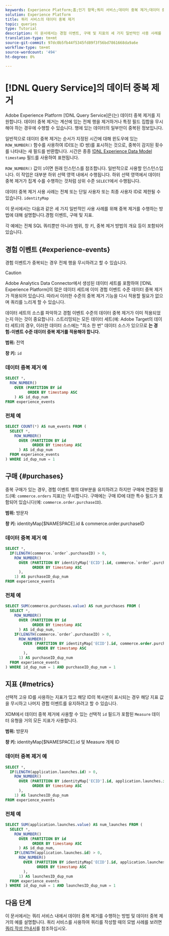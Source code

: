 ```yaml
---
keywords: Experience Platform;홈;인기 항목;쿼리 서비스;데이터 중복 제거;데이터 중복 제거;home;popular topics;query service;data deduplication;deduplication
solution: Experience Platform
title: 쿼리 서비스의 데이터 중복 제거
topic: queries
type: Tutorial
description: 이 문서에서는 경험 이벤트, 구매 및 지표의 세 가지 일반적인 사용 사례를 중복 제거하는 하위 선택 및 전체 샘플 쿼리 예에 대해 설명합니다.
translation-type: tm+mt
source-git-commit: 97dc0b5fb44f5345fd89f3f56bd7861668da9a6e
workflow-type: tm+mt
source-wordcount: '494'
ht-degree: 0%

---
```



# [!DNL Query Service]의 데이터 중복 제거

Adobe Experience Platform [!DNL Query Service]은(는) 데이터 중복 제거를 지원합니다. 데이터 중복 제거는 계산에 있는 전체 행을 제거하거나 특정 필드 집합을 무시해야 하는 경우에 수행할 수 있습니다. 행에 있는 데이터의 일부만이 중복된 정보입니다.

일반적으로 데이터 중복 제거는 순서가 지정된 시간에 대해 윈도우에 있는 `ROW_NUMBER()` 함수를 사용하여 ID(또는 ID 쌍)를 표시하는 것으로, 중복이 감지된 횟수를 나타내는 새 필드를 반환합니다. 시간은 종종 [!DNL Experience Data Model](XDM) `timestamp` 필드를 사용하여 표현됩니다.

`ROW_NUMBER()` 값이 `1`이면 원래 인스턴스를 참조합니다. 일반적으로 사용할 인스턴스입니다. 이 작업은 대부분 하위 선택 영역 내에서 수행됩니다. 하위 선택 영역에서 데이터 중복 제거가 집계 수를 수행하는 것처럼 상위 수준 `SELECT`에서 수행됩니다.

데이터 중복 제거 사용 사례는 전체 또는 단일 사용자 또는 최종 사용자 ID로 제한될 수 있습니다. `identityMap`

이 문서에서는 다음과 같은 세 가지 일반적인 사용 사례를 위해 중복 제거를 수행하는 방법에 대해 설명합니다.경험 이벤트, 구매 및 지표.

각 예에는 전체 SQL 쿼리뿐만 아니라 범위, 창 키, 중복 제거 방법의 개요 등이 포함되어 있습니다.

## 경험 이벤트 {#experience-events}

경험 이벤트가 중복되는 경우 전체 행을 무시하려고 할 수 있습니다.

>[!CAUTION]
>
>Adobe Analytics Data Connector에서 생성된 데이터 세트를 포함하여 [!DNL Experience Platform]의 많은 데이터 세트에 이미 경험 이벤트 수준 데이터 중복 제거가 적용되어 있습니다. 따라서 이러한 수준의 중복 제거 기능을 다시 적용할 필요가 없으며 쿼리를 느리게 할 수 있습니다.
>
>데이터 세트의 소스를 파악하고 경험 이벤트 수준의 데이터 중복 제거가 이미 적용되었는지 아는 것이 중요합니다. 스트리밍되는 모든 데이터 세트(예: Adobe Target의 데이터 세트)의 경우, 이러한 데이터 소스에는 &quot;최소 한 번&quot; 데이터 소스가 있으므로 **는 경험-이벤트 수준 데이터 중복 제거를 적용해야 합니다.**

**범위:** 전역

**창 키:** `id`

### 데이터 중복 제거 예

```sql
SELECT *,
  ROW_NUMBER()
    OVER (PARTITION BY id
          ORDER BY timestamp ASC
    ) AS id_dup_num
FROM experience_events
```

### 전체 예

```sql
SELECT COUNT(*) AS num_events FROM (
  SELECT *,
    ROW_NUMBER()
      OVER (PARTITION BY id
            ORDER BY timestamp ASC
      ) AS id_dup_num
  FROM experience_events
) WHERE id_dup_num = 1
```

## 구매 {#purchases}

중복 구매가 있는 경우, 경험 이벤트 행의 대부분을 유지하려고 하지만 구매에 연결된 필드(예: `commerce.orders` 지표)는 무시합니다. 구매에는 구매 ID에 대한 특수 필드가 포함되어 있습니다(예: `commerce.order.purchaseID`).

**범위:** 방문자

**창 키:** identityMap[$NAMESPACE].id &amp; commerce.order.purchaseID

### 데이터 중복 제거 예

```sql
SELECT *,
  IF(LENGTH(commerce.`order`.purchaseID) > 0,
    ROW_NUMBER()
      OVER (PARTITION BY identityMap['ECID'].id, commerce.`order`.purchaseID
            ORDER BY timestamp ASC
      ),
    1) AS purchaseID_dup_num
FROM experience_events
```

### 전체 예

```sql
SELECT SUM(commerce.purchases.value) AS num_purchases FROM (
  SELECT *,
    ROW_NUMBER()
      OVER (PARTITION BY id
            ORDER BY timestamp ASC
      ) AS id_dup_num,
    IF(LENGTH(commerce.`order`.purchaseID) > 0,
      ROW_NUMBER()
        OVER (PARTITION BY identityMap['ECID'].id, commerce.order.purchaseID
              ORDER BY timestamp ASC
        ),
      1) AS purchaseID_dup_num
  FROM experience_events
) WHERE id_dup_num = 1 AND purchaseID_dup_num = 1
```

## 지표 {#metrics}

선택적 고유 ID를 사용하는 지표가 있고 해당 ID의 복사본이 표시되는 경우 해당 지표 값을 무시하고 나머지 경험 이벤트를 유지하려고 할 수 있습니다.

XDM에서 데이터 중복 제거에 사용할 수 있는 선택적 `id` 필드가 포함된 `Measure` 데이터 유형을 거의 모든 지표가 사용합니다.

**범위:** 방문자

**창 키:** identityMap[$NAMESPACE].id 및 Measure 개체 ID

### 데이터 중복 제거 예

```sql
SELECT *,
  IF(LENGTH(application.launches.id) > 0,
    ROW_NUMBER()
      OVER (PARTITION BY identityMap['ECID'].id, application.launches.id
            ORDER BY timestamp ASC
      ),
    1) AS launchesID_dup_num
FROM experience_events
```

### 전체 예

```sql
SELECT SUM(application.launches.value) AS num_launches FROM (
  SELECT *,
    ROW_NUMBER()
      OVER (PARTITION BY id
            ORDER BY timestamp ASC
      ) AS id_dup_num,
    IF(LENGTH(application.launches.id) > 0,
      ROW_NUMBER()
        OVER (PARTITION BY identityMap['ECID'].id, application.launches.id
              ORDER BY timestamp ASC
        ),
      1) AS launchesID_dup_num
  FROM experience_events
) WHERE id_dup_num = 1 AND launchesID_dup_num = 1
```

## 다음 단계

이 문서에서는 쿼리 서비스 내에서 데이터 중복 제거를 수행하는 방법 및 데이터 중복 제거의 예를 설명합니다. 쿼리 서비스를 사용하여 쿼리를 작성할 때의 모범 사례를 보려면 [쿼리 작성 안내서](./writing-queries.md)를 참조하십시오.